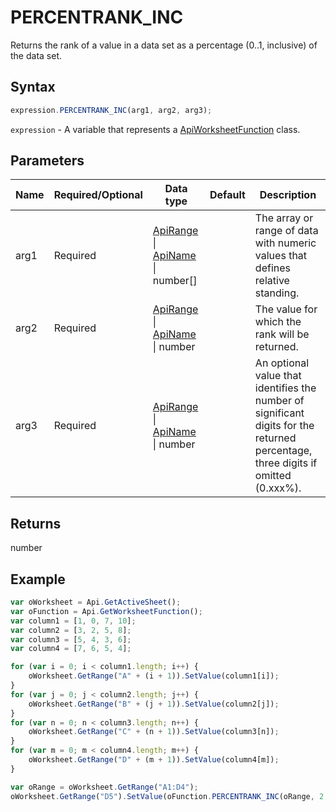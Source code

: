 # PERCENTRANK_INC

Returns the rank of a value in a data set as a percentage (0..1, inclusive) of the data set.

## Syntax

```javascript
expression.PERCENTRANK_INC(arg1, arg2, arg3);
```

`expression` - A variable that represents a [ApiWorksheetFunction](../ApiWorksheetFunction.md) class.

## Parameters

| **Name** | **Required/Optional** | **Data type** | **Default** | **Description** |
| ------------- | ------------- | ------------- | ------------- | ------------- |
| arg1 | Required | [ApiRange](../../ApiRange/ApiRange.md) \| [ApiName](../../ApiName/ApiName.md) \| number[] |  | The array or range of data with numeric values that defines relative standing. |
| arg2 | Required | [ApiRange](../../ApiRange/ApiRange.md) \| [ApiName](../../ApiName/ApiName.md) \| number |  | The value for which the rank will be returned. |
| arg3 | Required | [ApiRange](../../ApiRange/ApiRange.md) \| [ApiName](../../ApiName/ApiName.md) \| number |  | An optional value that identifies the number of significant digits for the returned percentage, three digits if omitted (0.xxx%). |

## Returns

number

## Example



```javascript editor-xlsx
var oWorksheet = Api.GetActiveSheet();
var oFunction = Api.GetWorksheetFunction();
var column1 = [1, 0, 7, 10];
var column2 = [3, 2, 5, 8];
var column3 = [5, 4, 3, 6];
var column4 = [7, 6, 5, 4];

for (var i = 0; i < column1.length; i++) {
    oWorksheet.GetRange("A" + (i + 1)).SetValue(column1[i]);
}
for (var j = 0; j < column2.length; j++) {
    oWorksheet.GetRange("B" + (j + 1)).SetValue(column2[j]);
}
for (var n = 0; n < column3.length; n++) {
    oWorksheet.GetRange("C" + (n + 1)).SetValue(column3[n]);
}
for (var m = 0; m < column4.length; m++) {
    oWorksheet.GetRange("D" + (m + 1)).SetValue(column4[m]);
}

var oRange = oWorksheet.GetRange("A1:D4");
oWorksheet.GetRange("D5").SetValue(oFunction.PERCENTRANK_INC(oRange, 2, 4));
```
